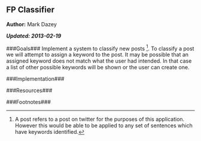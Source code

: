 FP Classifier
--------------
**Author:** Mark Dazey

_**Updated: 2013-02-19**_

###Goals###
Implement a system to classify new posts [^fn-post_def].  To classify a post we will attempt to assign a keyword to the post.  It may be possible that an assigned keyword does not match what the user had intended.  In that case a list of other possible keywords will be shown or the user can create one.

###Implementation###

###Resources###


###Footnotes###
[^fn-post_def]: A post refers to a post on twitter for the purposes of this application.  However this would be able to be applied to any set of sentences which have keywords identified.
